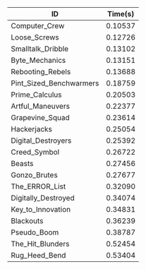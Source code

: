 |ID|Time(s)|
|-|-|
|Computer_Crew|0.10537|
|Loose_Screws|0.12726|
|Smalltalk_Dribble|0.13102|
|Byte_Mechanics|0.13151|
|Rebooting_Rebels|0.13688|
|Pint_Sized_Benchwarmers|0.18759|
|Prime_Calculus|0.20503|
|Artful_Maneuvers|0.22377|
|Grapevine_Squad|0.23614|
|Hackerjacks|0.25054|
|Digital_Destroyers|0.25392|
|Creed_Symbol|0.26722|
|Beasts|0.27456|
|Gonzo_Brutes|0.27677|
|The_ERROR_List|0.32090|
|Digitally_Destroyed|0.34074|
|Key_to_Innovation|0.34831|
|Blackouts|0.36239|
|Pseudo_Boom|0.38787|
|The_Hit_Blunders|0.52454|
|Rug_Heed_Bend|0.53404|
